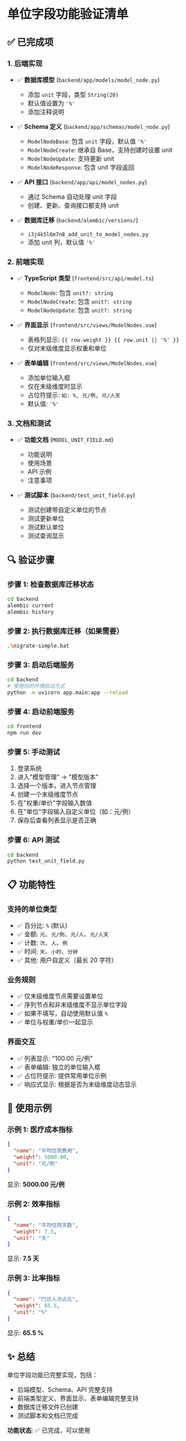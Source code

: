 # 单位字段功能验证清单

## ✅ 已完成项

### 1. 后端实现
- ✅ **数据库模型** (`backend/app/models/model_node.py`)
  - 添加 `unit` 字段，类型 `String(20)`
  - 默认值设置为 `'%'`
  - 添加注释说明

- ✅ **Schema 定义** (`backend/app/schemas/model_node.py`)
  - `ModelNodeBase`: 包含 `unit` 字段，默认值 `'%'`
  - `ModelNodeCreate`: 继承自 Base，支持创建时设置 unit
  - `ModelNodeUpdate`: 支持更新 unit
  - `ModelNodeResponse`: 包含 unit 字段返回

- ✅ **API 接口** (`backend/app/api/model_nodes.py`)
  - 通过 Schema 自动处理 unit 字段
  - 创建、更新、查询接口都支持 unit

- ✅ **数据库迁移** (`backend/alembic/versions/`)
  - `i3j4k5l6m7n8_add_unit_to_model_nodes.py`
  - 添加 unit 列，默认值 `'%'`

### 2. 前端实现
- ✅ **TypeScript 类型** (`frontend/src/api/model.ts`)
  - `ModelNode`: 包含 `unit?: string`
  - `ModelNodeCreate`: 包含 `unit?: string`
  - `ModelNodeUpdate`: 包含 `unit?: string`

- ✅ **界面显示** (`frontend/src/views/ModelNodes.vue`)
  - 表格列显示: `{{ row.weight }} {{ row.unit || '%' }}`
  - 仅对末级维度显示权重和单位

- ✅ **表单编辑** (`frontend/src/views/ModelNodes.vue`)
  - 添加单位输入框
  - 仅在末级维度时显示
  - 占位符提示: `如: %, 元/例, 元/人天`
  - 默认值: `'%'`

### 3. 文档和测试
- ✅ **功能文档** (`MODEL_UNIT_FIELD.md`)
  - 功能说明
  - 使用场景
  - API 示例
  - 注意事项

- ✅ **测试脚本** (`backend/test_unit_field.py`)
  - 测试创建带自定义单位的节点
  - 测试更新单位
  - 测试默认单位
  - 测试查询显示

## 🔍 验证步骤

### 步骤 1: 检查数据库迁移状态
```bash
cd backend
alembic current
alembic history
```

### 步骤 2: 执行数据库迁移（如果需要）
```bash
.\migrate-simple.bat
```

### 步骤 3: 启动后端服务
```bash
cd backend
# 使用你的环境启动方式
python -m uvicorn app.main:app --reload
```

### 步骤 4: 启动前端服务
```bash
cd frontend
npm run dev
```

### 步骤 5: 手动测试
1. 登录系统
2. 进入"模型管理" -> "模型版本"
3. 选择一个版本，进入节点管理
4. 创建一个末级维度节点
5. 在"权重/单价"字段输入数值
6. 在"单位"字段输入自定义单位（如：元/例）
7. 保存后查看列表显示是否正确

### 步骤 6: API 测试
```bash
cd backend
python test_unit_field.py
```

## 📋 功能特性

### 支持的单位类型
- ✅ 百分比: `%` (默认)
- ✅ 金额: `元`、`元/例`、`元/人`、`元/人天`
- ✅ 计数: `次`、`人`、`例`
- ✅ 时间: `天`、`小时`、`分钟`
- ✅ 其他: 用户自定义（最长 20 字符）

### 业务规则
- ✅ 仅末级维度节点需要设置单位
- ✅ 序列节点和非末级维度不显示单位字段
- ✅ 如果不填写，自动使用默认值 `%`
- ✅ 单位与权重/单价一起显示

### 界面交互
- ✅ 列表显示: "100.00 元/例"
- ✅ 表单编辑: 独立的单位输入框
- ✅ 占位符提示: 提供常用单位示例
- ✅ 响应式显示: 根据是否为末级维度动态显示

## 🎯 使用示例

### 示例 1: 医疗成本指标
```json
{
  "name": "平均住院费用",
  "weight": 5000.00,
  "unit": "元/例"
}
```
显示: **5000.00 元/例**

### 示例 2: 效率指标
```json
{
  "name": "平均住院天数",
  "weight": 7.5,
  "unit": "天"
}
```
显示: **7.5 天**

### 示例 3: 比率指标
```json
{
  "name": "门诊人次占比",
  "weight": 65.5,
  "unit": "%"
}
```
显示: **65.5 %**

## ✨ 总结

单位字段功能已完整实现，包括：
- 后端模型、Schema、API 完整支持
- 前端类型定义、界面显示、表单编辑完整支持
- 数据库迁移文件已创建
- 测试脚本和文档已完成

**功能状态**: ✅ 已完成，可以使用
